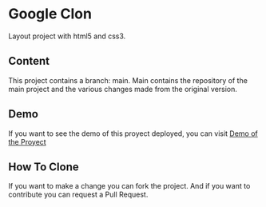 # Google Clon
Layout project with html5 and css3.

## Content
This project contains a branch: main. Main contains the repository of the main project and the various changes made from the original version.

## Demo
If you want to see the demo of this proyect deployed, you can visit [Demo of the Proyect](https://aguijos.github.io/Google-Clon/ "Demo of the Proyect")

## How To Clone
If you want to make a change you can fork the project. And if you want to contribute you can request a Pull Request.
